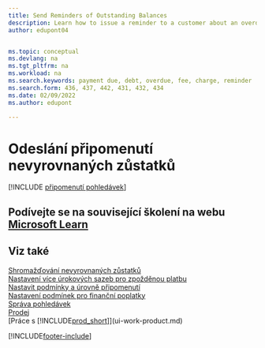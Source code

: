 ```yaml
---
title: Send Reminders of Outstanding Balances
description: Learn how to issue a reminder to a customer about an overdue payment.  is due and add charges, or fees to the payment because of the delay.
author: edupont04


ms.topic: conceptual
ms.devlang: na
ms.tgt_pltfrm: na
ms.workload: na
ms.search.keywords: payment due, debt, overdue, fee, charge, reminder
ms.search.form: 436, 437, 442, 431, 432, 434
ms.date: 02/09/2022
ms.author: edupont

---
```

# Odeslání připomenutí nevyrovnaných zůstatků

[!INCLUDE [připomenutí pohledávek](includes/receivables-reminders.md)]

## Podívejte se na související školení na webu [Microsoft Learn](/learn/paths/process-financial-periodic-activities-dynamics-365-business-central/)

## Viz také

[Shromažďování nevyrovnaných zůstatků](receivables-collect-outstanding-balances.md)    
[Nastavení více úrokových sazeb pro zpožděnou platbu](finance-how-to-set-up-multiple-interest-rates.md)    
[Nastavit podmínky a úrovně připomenutí](finance-setup-reminders.md)    
[Nastavení podmínek pro finanční poplatky](finance-setup-finance-charges.md)    
[Správa pohledávek](receivables-manage-receivables.md)    
[Prodej](sales-manage-sales.md)    
[Práce s [!INCLUDE[prod_short](includes/prod_short.md)]](ui-work-product.md)


[!INCLUDE[footer-include](includes/footer-banner.md)]